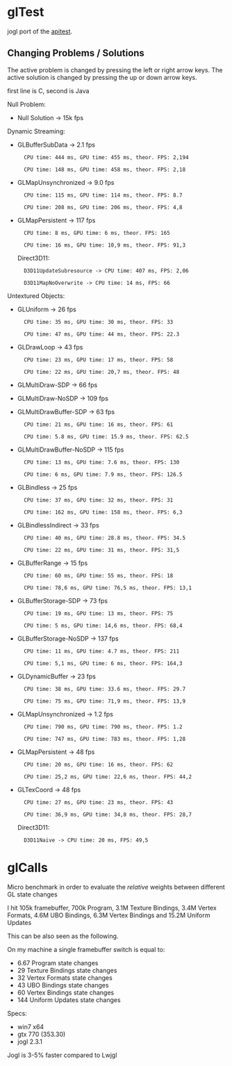 # glTest

jogl port of the [apitest](https://github.com/nvMcJohn/apitest).

## Changing Problems / Solutions

The active problem is changed by pressing the left or right arrow keys.
The active solution is changed by pressing the up or down arrow keys.

first line is C, second is Java

Null Problem:

* Null Solution -> 15k fps

Dynamic Streaming:

* GLBufferSubData -> 2.1 fps

		CPU time: 444 ms, GPU time: 455 ms, theor. FPS: 2,194
	
		CPU time: 148 ms, GPU time: 458 ms, theor. FPS: 2,18
* GLMapUnsynchronized -> 9.0 fps

		CPU time: 115 ms, GPU time: 114 ms, theor. FPS: 8.7
	
		CPU time: 208 ms, GPU time: 206 ms, theor. FPS: 4,8
* GLMapPersistent -> 117 fps

		CPU time: 8 ms, GPU time: 6 ms, theor. FPS: 165
	
		CPU time: 16 ms, GPU time: 10,9 ms, theor. FPS: 91,3
		
	Direct3D11:
	
		D3D11UpdateSubresource -> CPU time: 407 ms, FPS: 2,06
		
		D3D11MapNoOverwrite -> CPU time: 14 ms, FPS: 66

Untextured Objects:

* GLUniform -> 26 fps

		CPU time: 35 ms, GPU time: 30 ms, theor. FPS: 33
	
		CPU time: 47 ms, GPU time: 44 ms, theor. FPS: 22.3
* GLDrawLoop -> 43 fps
	
		CPU time: 23 ms, GPU time: 17 ms, theor. FPS: 58
	
		CPU time: 22 ms, GPU time: 20,7 ms, theor. FPS: 48
* GLMultiDraw-SDP -> 66 fps

* GLMultiDraw-NoSDP -> 109 fps

* GLMultiDrawBuffer-SDP -> 63 fps
	
		CPU time: 21 ms, GPU time: 16 ms, theor. FPS: 61
	
		CPU time: 5.8 ms, GPU time: 15.9 ms, theor. FPS: 62.5
* GLMultiDrawBuffer-NoSDP -> 115 fps
	
		CPU time: 13 ms, GPU time: 7.6 ms, theor. FPS: 130
	
		CPU time: 6 ms, GPU time: 7.9 ms, theor. FPS: 126.5
* GLBindless -> 25 fps
	
		CPU time: 37 ms, GPU time: 32 ms, theor. FPS: 31
	
		CPU time: 162 ms, GPU time: 158 ms, theor. FPS: 6,3
* GLBindlessIndirect -> 33 fps
	
		CPU time: 40 ms, GPU time: 28.8 ms, theor. FPS: 34.5
	
		CPU time: 22 ms, GPU time: 31 ms, theor. FPS: 31,5
* GLBufferRange -> 15 fps
	
		CPU time: 60 ms, GPU time: 55 ms, theor. FPS: 18
	
		CPU time: 78,6 ms, GPU time: 76,5 ms, theor. FPS: 13,1
* GLBufferStorage-SDP -> 73 fps
	
		CPU time: 19 ms, GPU time: 13 ms, theor. FPS: 75
	
		CPU time: 5 ms, GPU time: 14,6 ms, theor. FPS: 68,4
* GLBufferStorage-NoSDP -> 137 fps
	
		CPU time: 11 ms, GPU time: 4.7 ms, theor. FPS: 211
	
		CPU time: 5,1 ms, GPU time: 6 ms, theor. FPS: 164,3
* GLDynamicBuffer -> 23 fps
	
		CPU time: 38 ms, GPU time: 33.6 ms, theor. FPS: 29.7
	
		CPU time: 75 ms, GPU time: 71,9 ms, theor. FPS: 13,9
* GLMapUnsynchronized -> 1.2 fps
	
		CPU time: 790 ms, GPU time: 790 ms, theor. FPS: 1.2
	
		CPU time: 747 ms, GPU time: 783 ms, theor. FPS: 1,28
* GLMapPersistent -> 48 fps
	
		CPU time: 20 ms, GPU time: 16 ms, theor. FPS: 62
	
		CPU time: 25,2 ms, GPU time: 22,6 ms, theor. FPS: 44,2
* GLTexCoord -> 48 fps
	
		CPU time: 27 ms, GPU time: 23 ms, theor. FPS: 43
	
		CPU time: 36,9 ms, GPU time: 34,8 ms, theor. FPS: 28,7

	Direct3D11:
	
		D3D11Naive -> CPU time: 20 ms, FPS: 49,5
# glCalls

Micro benchmark in order to evaluate the *relative* weights between different GL state changes

I hit 105k framebuffer, 700k Program, 3.1M Texture Bindings, 3.4M Vertex Formats, 4.6M UBO Bindings, 6.3M Vertex Bindings and 15.2M Uniform Updates 

This can be also seen as the following.

On my machine a single framebuffer switch is equal to:

- 6.67 Program state changes
- 29 Texture Bindings state changes
- 32 Vertex Formats state changes
- 43 UBO Bindings state changes
- 60 Vertex Bindings state changes
- 144 Uniform Updates state changes

Specs:

- win7 x64
- gtx 770 (353.30)
- jogl 2.3.1


Jogl is 3-5% faster compared to Lwjgl
